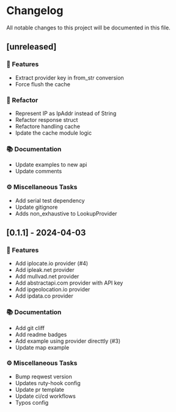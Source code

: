# Changelog

All notable changes to this project will be documented in this file.

## [unreleased]

### 🚀 Features

- Extract provider key in from_str conversion
- Force flush the cache

### 🚜 Refactor

- Represent IP as IpAddr instead of String
- Refactor response struct
- Refactore handling cache
- Ipdate the cache module logic

### 📚 Documentation

- Update examples to new api
- Update comments

### ⚙️ Miscellaneous Tasks

- Add serial test dependency
- Update gitignore
- Adds non_exhaustive to LookupProvider

## [0.1.1] - 2024-04-03

### 🚀 Features

- Add iplocate.io provider (#4)
- Add ipleak.net provider
- Add mullvad.net provider
- Add abstractapi.com provider with API key
- Add ipgeolocation.io provider
- Add ipdata.co provider

### 📚 Documentation

- Add git cliff
- Add readme badges
- Add example using provider directtly (#3)
- Update map example

### ⚙️ Miscellaneous Tasks

- Bump reqwest version
- Updates ruty-hook config
- Update pr template
- Update ci/cd workflows
- Typos config


